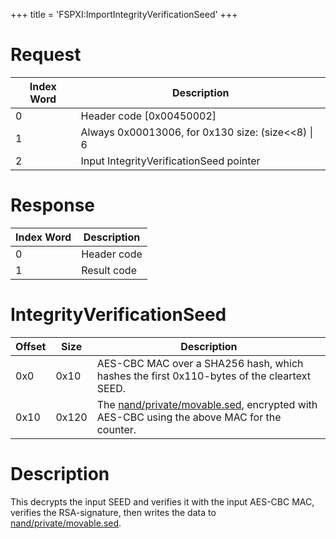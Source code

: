 +++
title = 'FSPXI:ImportIntegrityVerificationSeed'
+++

# Request

| Index Word | Description                                         |
|------------|-----------------------------------------------------|
| 0          | Header code \[0x00450002\]                          |
| 1          | Always 0x00013006, for 0x130 size: (size\<\<8) \| 6 |
| 2          | Input IntegrityVerificationSeed pointer             |

# Response

| Index Word | Description |
|------------|-------------|
| 0          | Header code |
| 1          | Result code |

# IntegrityVerificationSeed

| Offset | Size  | Description                                                                                                                      |
|--------|-------|----------------------------------------------------------------------------------------------------------------------------------|
| 0x0    | 0x10  | AES-CBC MAC over a SHA256 hash, which hashes the first 0x110-bytes of the cleartext SEED.                                        |
| 0x10   | 0x120 | The [nand/private/movable.sed](Nand/private/movable.sed "wikilink"), encrypted with AES-CBC using the above MAC for the counter. |

# Description

This decrypts the input SEED and verifies it with the input AES-CBC MAC,
verifies the RSA-signature, then writes the data to
[nand/private/movable.sed](Nand/private/movable.sed "wikilink").
